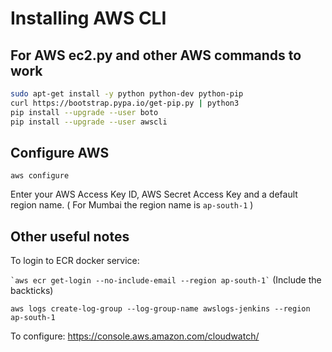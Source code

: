 # Installing AWS CLI

## For AWS ec2.py and other AWS commands to work

```sh
sudo apt-get install -y python python-dev python-pip
curl https://bootstrap.pypa.io/get-pip.py | python3
pip install --upgrade --user boto
pip install --upgrade --user awscli
```

## Configure AWS

`aws configure`

Enter your AWS Access Key ID, AWS Secret Access Key and a default region name. ( For Mumbai the region name is `ap-south-1` )

## Other useful notes

To login to ECR docker service:

``` `aws ecr get-login --no-include-email --region ap-south-1` ```
(Include the backticks)

`aws logs create-log-group --log-group-name awslogs-jenkins --region ap-south-1`

To configure: https://console.aws.amazon.com/cloudwatch/

